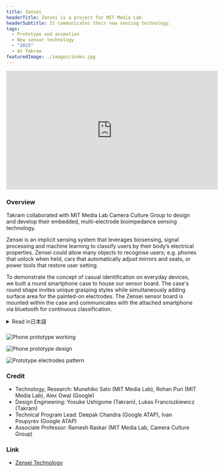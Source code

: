 ```yaml
---
title: Zensei
headerTitle: Zensei is a project for MIT Media Lab.
headerSubtitle: It communicates their new sensing technology.
tags:
  - Prototype and animation
  - New sensor technology
  - "2015"
  - At Takram
featuredImage: ./images/index.jpg
---
```


<iframe width="560" height="315" src="https://www.youtube.com/embed/5P3gj3cMOzc" frameborder="0" allowfullscreen></iframe>

### Overview

Takram collaborated with MIT Media Lab Camera Culture Group to design and develop their embedded, multi-electrode bioimpedance sensing technology.

Zensei is an implicit sensing system that leverages biosensing, signal processing and machine learning to classify users by their body’s electrical properties. Zensei could allow many objects to recognise users; e.g. phones that unlock when held, cars that automatically adjust mirrors and seats, or power tools that restore user setting.

To demonstrate the concept of casual identification on everyday devices, we built a round smartphone case to house our sensor board. The case's round shape invites unique grasping styles while simultaneously adding surface area for the painted-on electrodes. The Zensei sensor board is mounted within the case and communicates with the attached smartphone via bluetooth for continuous classification.

<div class="ja">
<details>
<summary>Read in日本語</summary>

Takramは、MIT Media Lab Camera Culture Groupが開発する生体インピーダンスセンシング技術「Zensei」のデザインに協力した。

Zenseiは、生体センシング、信号処理、機械学習を使って、身体の電気特性をもとにユーザ認証を行う技術である。Zenseiを使うことで様々なオブジェクトがユーザを認識できるようになる可能性がある。例えば、握るだけでロック解除ができるスマートフォンや、乗車するだけで自動的にミラーやシート位置を調整してくれる車、ユーザごとの設定やパーミッションを保存できる電動工具などへの応用が期待されている。

この「連続的な動作の中で行われる認証」というコンセプトを日常的な文脈において実証するために、Takramでは円形のスマートフォンケースをデザインし、センサ基板を組み込んだ。ケースの形状は、様々な持ち方をアフォードしながら、どんな持ち方をしてもペイントされた電極に触れるようにデザインされている。組み込まれたセンサ基板は、スマートフォンへBluetooth経由で機械学習による分類結果を通信している。

</details>
</div>

###

![Phone prototype working](./images/zensei03.jpg)

![Phone prototype design](./images/zensei04.jpg)

![Prototype electrodes pattern](./images/zensei05.jpg)

### Credit

* Technology, Research: Munehiko Sato (MIT Media Lab), Rohan Puri (MIT Media Lab), Alex Owal (Google)
* Design Engineering: Yosuke Ushigome (Takram), Lukas Franciszkiewicz (Takram)
* Technical Program Lead: Deepak Chandra (Google ATAP), Ivan Poupyrev (Google ATAP)
* Associate Professor: Ramesh Raskar (MIT Media Lab, Camera Culture Group)

### Link

* [Zensei Technology](http://zensei.technology/)
